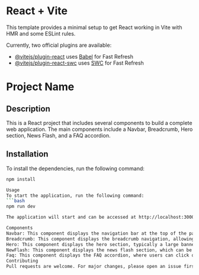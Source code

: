 # React + Vite

This template provides a minimal setup to get React working in Vite with HMR and some ESLint rules.

Currently, two official plugins are available:

- [@vitejs/plugin-react](https://github.com/vitejs/vite-plugin-react/blob/main/packages/plugin-react/README.md) uses [Babel](https://babeljs.io/) for Fast Refresh
- [@vitejs/plugin-react-swc](https://github.com/vitejs/vite-plugin-react-swc) uses [SWC](https://swc.rs/) for Fast Refresh

# Project Name

## Description

This is a React project that includes several components to build a complete web application. The main components include a Navbar, Breadcrumb, Hero section, News Flash, and a FAQ accordion.

## Installation

To install the dependencies, run the following command:

```bash
npm install

Usage
To start the application, run the following command:
```bash
npm run dev 

The application will start and can be accessed at http://localhost:3000.

Components
Navbar: This component displays the navigation bar at the top of the page.
Breadcrumb: This component displays the breadcrumb navigation, allowing users to keep track of their locations within the application.
Hero: This component displays the hero section, typically a large banner image or text prominently placed on the page.
NewFlash: This component displays the news flash section, which can be used to highlight important updates or announcements.
Faq: This component displays the FAQ accordion, where users can click on a question to expand the answer.
Contributing
Pull requests are welcome. For major changes, please open an issue first to discuss what you would like to change.